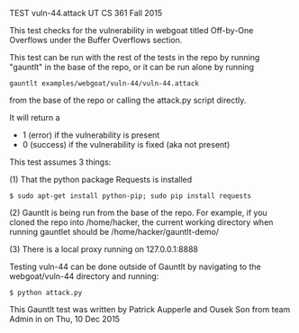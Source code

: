 TEST vuln-44.attack
UT CS 361 Fall 2015

This test checks for the vulnerability in webgoat titled Off-by-One Overflows under the Buffer Overflows section.

This test can be run with the rest of the tests in the repo by running "gauntlt" in the base of the repo, or it 
can be run alone by running
```
gauntlt examples/webgoat/vuln-44/vuln-44.attack
```
from the base of the repo or calling the attack.py script directly.


It will return a
 - 1 (error) if the vulnerability is present
 - 0 (success) if the vulnerability is fixed (aka not present)

  This test assumes 3 things:

  (1) That the python package Requests is installed 
  ```
  $ sudo apt-get install python-pip; sudo pip install requests
  ```

  (2) Gauntlt is being run from the base of the repo. For example, if you cloned the repo into /home/hacker, 
      the current working directory when running gauntlet should be /home/hacker/gauntlt-demo/ 

  (3) There is a local proxy running on 127.0.0.1:8888

  Testing vuln-44 can be done outside of Gauntlt by navigating to the webgoat/vuln-44 directory and running:

  ```
  $ python attack.py 
  ```

  This Gauntlt test was written by Patrick Aupperle and Ousek Son from team Admin  in on Thu, 10 Dec 2015 
